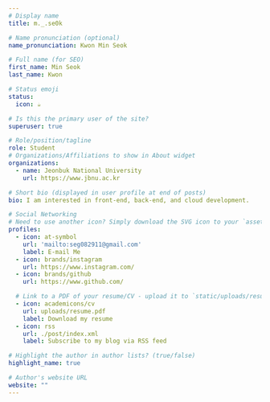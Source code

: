 ```yaml
---
# Display name
title: m._.se0k

# Name pronunciation (optional)
name_pronunciation: Kwon Min Seok

# Full name (for SEO)
first_name: Min Seok
last_name: Kwon

# Status emoji
status:
  icon: ☕️

# Is this the primary user of the site?
superuser: true

# Role/position/tagline
role: Student
# Organizations/Affiliations to show in About widget
organizations:
  - name: Jeonbuk National University
    url: https://www.jbnu.ac.kr

# Short bio (displayed in user profile at end of posts)
bio: I am interested in front-end, back-end, and cloud development.

# Social Networking
# Need to use another icon? Simply download the SVG icon to your `assets/media/icons/` folder.
profiles:
  - icon: at-symbol
    url: 'mailto:seg082911@gmail.com'
    label: E-mail Me
  - icon: brands/instagram
    url: https://www.instagram.com/
  - icon: brands/github
    url: https://www.github.com/

  # Link to a PDF of your resume/CV - upload it to `static/uploads/resume.pdf`
  - icon: academicons/cv
    url: uploads/resume.pdf
    label: Download my resume
  - icon: rss
    url: ./post/index.xml
    label: Subscribe to my blog via RSS feed

# Highlight the author in author lists? (true/false)
highlight_name: true

# Author's website URL
website: ""
---
```


